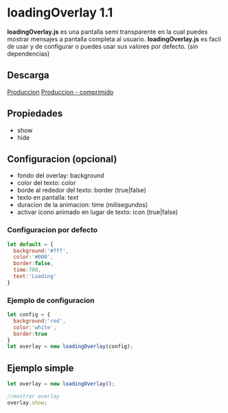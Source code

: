 # loadingOverlay 1.1
**loadingOverlay.js** es una pantalla semi transparente en la cual puedes mostrar mensajes a pantalla completa al usuario. **loadingOverlay.js** es facil de usar y de configurar o puedes usar sus valores por defecto. (sin dependencias)

## Descarga
[Produccion](https://lpzmagdiel.neocities.org/loadingOverlay/loadingOverlay.js)
[Produccion - comprimido](https://lpzmagdiel.neocities.org/loadingOverlay/loadingOverlay.min.js)

## Propiedades
- show
- hide

## Configuracion (opcional)
- fondo del overlay: background
- color del texto: color
- borde al rededor del texto: border (true|false)
- texto en pantalla: text
- duracion de la animacion: time (milisegundos)
- activar icono animado en lugar de texto: icon (true|false)

### Configuracion por defecto
~~~javascript
let default = {
  background:'#fff',
  color:'#000',
  border:false,
  time:700,
  text:'Loading'
}
~~~

### Ejemplo de configuracion
~~~javascript
let config = {
  background:'red',
  color:'white',
  border:true
}
let overlay = new loadingOverlay(config);
~~~


## Ejemplo simple
~~~javascript
let overlay = new loadingOverlay();

//mostrar overlay
overlay.show;
~~~
